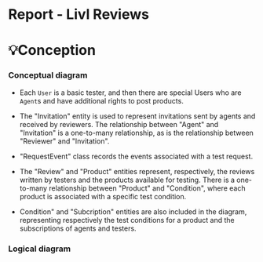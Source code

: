 
# Report - Livl Reviews

# **💡Conception**

### **Conceptual diagram**

- Each `User` is a basic tester, and then there are special Users who are `Agent`s and have additional rights to post products.

- The "Invitation" entity is used to represent invitations sent by agents and received by reviewers. The relationship between "Agent" and "Invitation" is a one-to-many relationship, as is the relationship between "Reviewer" and "Invitation".

- "RequestEvent" class records the events associated with a test request.

- The "Review" and "Product" entities represent, respectively, the reviews written by testers and the products available for testing. There is a one-to-many relationship between "Product" and "Condition", where each product is associated with a specific test condition.

- Condition" and "Subcription" entities are also included in the diagram, representing respectively the test conditions for a product and the subscriptions of agents and testers.

### **Logical diagram**

